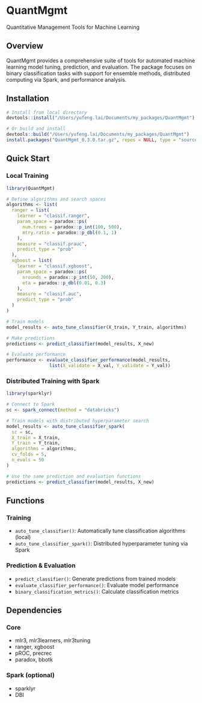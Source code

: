# QuantMgmt

Quantitative Management Tools for Machine Learning

## Overview

QuantMgmt provides a comprehensive suite of tools for automated machine learning model tuning, prediction, and evaluation. The package focuses on binary classification tasks with support for ensemble methods, distributed computing via Spark, and performance analysis.

## Installation

```r
# Install from local directory
devtools::install("/Users/yufeng.lai/Documents/my_packages/QuantMgmt")

# Or build and install
devtools::build("/Users/yufeng.lai/Documents/my_packages/QuantMgmt")
install.packages("QuantMgmt_0.3.0.tar.gz", repos = NULL, type = "source")
```

## Quick Start

### Local Training

```r
library(QuantMgmt)

# Define algorithms and search spaces
algorithms <- list(
  ranger = list(
    learner = "classif.ranger",
    param_space = paradox::ps(
      num.trees = paradox::p_int(100, 500),
      mtry.ratio = paradox::p_dbl(0.1, 1)
    ),
    measure = "classif.prauc",
    predict_type = "prob"
  ),
  xgboost = list(
    learner = "classif.xgboost",
    param_space = paradox::ps(
      nrounds = paradox::p_int(50, 200),
      eta = paradox::p_dbl(0.01, 0.3)
    ),
    measure = "classif.auc",
    predict_type = "prob"
  )
)

# Train models
model_results <- auto_tune_classifier(X_train, Y_train, algorithms)

# Make predictions
predictions <- predict_classifier(model_results, X_new)

# Evaluate performance
performance <- evaluate_classifier_performance(model_results,
                list(X_validate = X_val, Y_validate = Y_val))
```

### Distributed Training with Spark

```r
library(sparklyr)

# Connect to Spark
sc <- spark_connect(method = "databricks")

# Train models with distributed hyperparameter search
model_results <- auto_tune_classifier_spark(
  sc = sc,
  X_train = X_train,
  Y_train = Y_train,
  algorithms = algorithms,
  cv_folds = 5,
  n_evals = 50
)

# Use the same prediction and evaluation functions
predictions <- predict_classifier(model_results, X_new)
```

## Functions

### Training
- `auto_tune_classifier()`: Automatically tune classification algorithms (local)
- `auto_tune_classifier_spark()`: Distributed hyperparameter tuning via Spark

### Prediction & Evaluation
- `predict_classifier()`: Generate predictions from trained models
- `evaluate_classifier_performance()`: Evaluate model performance
- `binary_classification_metrics()`: Calculate classification metrics

## Dependencies

### Core
- mlr3, mlr3learners, mlr3tuning
- ranger, xgboost
- pROC, precrec
- paradox, bbotk

### Spark (optional)
- sparklyr
- DBI